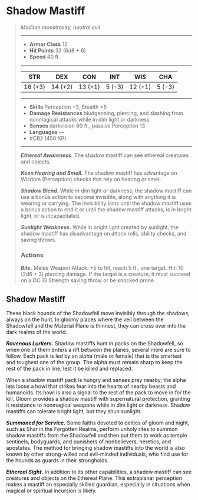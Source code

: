# Shadow Mastiff
>*Medium monstrosity, neutral evil*
>___
>- **Armor Class** 12
>- **Hit Points** 33 (6d8 + 6)
>- **Speed** 40 ft.
>___
>|STR|DEX|CON|INT|WIS|CHA|
>|:---:|:---:|:---:|:---:|:---:|:---:|
>|16 (+3)|14 (+2)|13 (+1)|5 (-3)|12 (+1)|5 (-3)|
>___
>- **Skills** Perception +3, Stealth +6
>- **Damage Resistances** bludgeoning, piercing, and slashing from nonmagical attacks while in dim light or darkness
>- **Senses** darkvision 60 ft., passive Perception 13
>- **Languages** —
>- #CR2 (450 XP)
>___
>***Ethereal Awareness.*** The shadow mastiff can see ethereal creatures and objects.  
>
>***Keen Hearing and Smell.*** The shadow mastiff has advantage on Wisdom (Perception) checks that rely on hearing or smell.  
>
>***Shadow Blend.*** While in dim light or darkness, the shadow mastiff can use a bonus action to become invisible, along with anything it is wearing or carrying. The invisibility lasts until the shadow mastiff uses a bonus action to end it or until the shadow mastiff attacks, is in bright light, or is incapacitated.  
>
>***Sunlight Weakness.*** While in bright light created by sunlight, the shadow mastiff has disadvantage on attack rolls, ability checks, and saving throws.  
>
>### Actions
>***Bite.*** Melee Weapon Attack: +5 to hit, reach 5 ft., one target. Hit: 10 (2d6 + 3) piercing damage. If the target is a creature, it must succeed on a DC 13 Strength saving throw or be knocked prone.

## Shadow Mastiff

These black hounds of the Shadowfell move invisibly through the shadows, always on the hunt. In gloomy places where the veil between the Shadowfell and the Material Plane is thinnest, they can cross over into the dark realms of the world.

***Ravenous Lurkers.***  Shadow mastiffs hunt in packs on the Shadowfell, so when one of them enters a rift between the planes, several more are sure to follow. Each pack is led by an alpha (male or female) that is the smartest and toughest one of the group. The alpha must remain sharp to keep the rest of the pack in line, lest it be killed and replaced.

When a shadow mastiff pack is hungry and senses prey nearby, the alpha lets loose a howl that strikes fear into the hearts of nearby beasts and humanoids. Its howl is also a signal to the rest of the pack to move in for the kill. Gloom provides a shadow mastiff with supernatural protection, granting it resistance to nonmagical weapons while in dim light or darkness. Shadow mastiffs can tolerate bright light, but they shun sunlight.

***Summoned for Service.***  Some faiths devoted to deities of gloom and night, such as Shar in the Forgotten Realms, perform unholy rites to summon shadow mastiffs from the Shadowfell and then put them to work as temple sentinels, bodyguards, and punishers of nonbelievers, heretics, and apostates. The method for bringing shadow mastiffs into the world is also known by other strong-willed and evil-minded individuals, who find use for the hounds as guards in their strongholds.

***Ethereal Sight.***  In addition to its other capabilities, a shadow mastiff can see creatures and objects on the Ethereal Plane. This extraplanar perception makes a mastiff an especially skilled guardian, especially in situations when magical or spiritual incursion is likely.